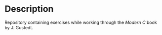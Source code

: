 # Description

Repository containing exercises while working through the *Modern C* book
by J. Gustedt.
